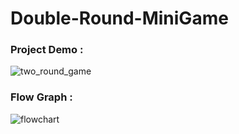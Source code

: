 # Double-Round-MiniGame
### Project Demo : 
![two_round_game](https://user-images.githubusercontent.com/125151906/218332636-7b8255e1-edf8-4770-a676-a764f743071b.gif)

### Flow Graph : 

![flowchart](https://user-images.githubusercontent.com/125151906/218332835-f41ebc4f-23b6-4708-9ac5-58222badfeb8.png)
